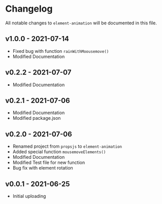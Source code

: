 # Changelog

All notable changes to `element-animation` will be documented in this file.

## v1.0.0 - 2021-07-14

- Fixed bug with function `rainWithMoousemove()`
- Modified Documentation

## v0.2.2 - 2021-07-07

- Modified Documentation

## v0.2.1 - 2021-07-06

- Modified Documentation
- Modified package.json

## v0.2.0 - 2021-07-06

- Renamed project from `propsjs` to `element-animation`
- Added special function `mousemoveElements()`
- Modified Documentation
- Modified Test file for new function
- Bug fix with element rotation

## v0.0.1 - 2021-06-25

- Initial uploading
